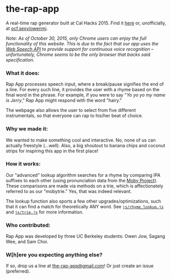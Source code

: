 # the-rap-app
A real-time rap generator built at Cal Hacks 2015. Find it [here](https://www.ocf.berkeley.edu/~owenmj/) or, unofficially, at [ocf.sexy/owenmj](https://www.ocf.berkeley.edu/~owenmj/).

_Note: As of October 30, 2015, only Chrome users can enjoy the full functionality of this website. This is due to the fact that our app uses the [Web Speech API](https://dvcs.w3.org/hg/speech-api/raw-file/tip/speechapi.html) to provide support for continuous voice recognition – unfortunately, Chrome seems to be the only browser that backs said specification._

### What it does:
Rap App processes speech input, where a break/pause signifies the end of a line. For every such line, it provides the user with a rhyme based on the final word in the phrase. For example, if you were to say "_Yo yo yo my name is Jerry_," Rap App might respond with the word "hairy."

The webpage also allows the user to select from five different instrumentals, so that everyone can rap to his/her beat of choice.

### Why we made it:
We wanted to make something cool and interactive. No, none of us can actually freestyle (...well). Also, a big shoutout to banana chips and coconut strips for inspiring this app in the first place!

### How it works:
Our "advanced" lookup algorithm searches for a rhyme by comparing IPA suffixes to each other (using pronunciation data from the [Moby Project](https://en.wikipedia.org/wiki/Moby_Project#Pronunciator)). These comparisons are made via methods on a trie, which is affectionately referred to as our "mobytrie." Yes, that was indeed relevant.

The lookup function also sports a few other upgrades/optimizations, such that it can find a match for theoretically ANY word. See [`js/rhyme_lookup.js`](js/rhyme_lookup.js) and [`js/trie.js`](js/trie.js) for more information.

### Who contributed:
Rap App was developed by three UC Berkeley students: Owen Jow, Sagang Wee, and Sam Choi.

### W[h]ere you expecting anything else?
If so, drop us a line at the-rap-app@gmail.com! Or just create an issue (preferred).
